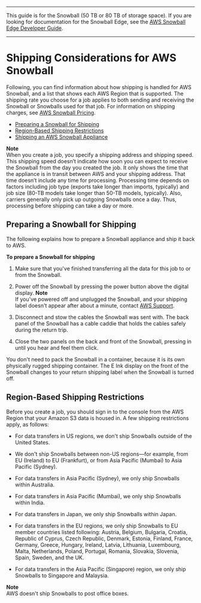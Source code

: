 --------

This guide is for the Snowball \(50 TB or 80 TB of storage space\)\. If you are looking for documentation for the Snowball Edge, see the [AWS Snowball Edge Developer Guide](http://docs.aws.amazon.com/snowball/latest/developer-guide/whatisedge.html)\.

--------

# Shipping Considerations for AWS Snowball<a name="shipping"></a>

Following, you can find information about how shipping is handled for AWS Snowball, and a list that shows each AWS Region that is supported\. The shipping rate you choose for a job applies to both sending and receiving the Snowball or Snowballs used for that job\. For information on shipping charges, see [AWS Snowball Pricing](http://aws.amazon.com/snowball/pricing)\.


+ [Preparing a Snowball for Shipping](#appliance-shipping)
+ [Region\-Based Shipping Restrictions](#shipwithinregion)
+ [Shipping an AWS Snowball Appliance](mailing-storage.md)

**Note**  
When you create a job, you specify a shipping address and shipping speed\. This shipping speed doesn’t indicate how soon you can expect to receive the Snowball from the day you created the job\. It only shows the time that the appliance is in transit between AWS and your shipping address\. That time doesn’t include any time for processing\. Processing time depends on factors including job type \(exports take longer than imports, typically\) and job size \(80\-TB models take longer than 50\-TB models, typically\)\. Also, carriers generally only pick up outgoing Snowballs once a day\. Thus, processing before shipping can take a day or more\.

## Preparing a Snowball for Shipping<a name="appliance-shipping"></a>

The following explains how to prepare a Snowball appliance and ship it back to AWS\.

**To prepare a Snowball for shipping**

1. Make sure that you've finished transferring all the data for this job to or from the Snowball\.

1. Power off the Snowball by pressing the power button above the digital display\.
**Note**  
If you've powered off and unplugged the Snowball, and your shipping label doesn't appear after about a minute, contact [AWS Support](https://aws.amazon.com/premiumsupport/)\.

1. Disconnect and stow the cables the Snowball was sent with\. The back panel of the Snowball has a cable caddie that holds the cables safely during the return trip\.

1. Close the two panels on the back and front of the Snowball, pressing in until you hear and feel them click\.

You don't need to pack the Snowball in a container, because it is its own physically rugged shipping container\. The E Ink display on the front of the Snowball changes to your return shipping label when the Snowball is turned off\.

## Region\-Based Shipping Restrictions<a name="shipwithinregion"></a>

Before you create a job, you should sign in to the console from the AWS Region that your Amazon S3 data is housed in\. A few shipping restrictions apply, as follows:

+ For data transfers in US regions, we don't ship Snowballs outside of the United States\.

+ We don't ship Snowballs between non\-US regions—for example, from EU \(Ireland\) to EU \(Frankfurt\), or from Asia Pacific \(Mumbai\) to Asia Pacific \(Sydney\)\.

+ For data transfers in Asia Pacific \(Sydney\), we only ship Snowballs within Australia\.

+ For data transfers in Asia Pacific \(Mumbai\), we only ship Snowballs within India\.

+ For data transfers in Japan, we only ship Snowballs within Japan\.

+ For data transfers in the EU regions, we only ship Snowballs to EU member countries listed following: Austria, Belgium, Bulgaria, Croatia, Republic of Cyprus, Czech Republic, Denmark, Estonia, Finland, France, Germany, Greece, Hungary, Ireland, Latvia, Lithuania, Luxembourg, Malta, Netherlands, Poland, Portugal, Romania, Slovakia, Slovenia, Spain, Sweden, and the UK\.

+ For data transfers in the Asia Pacific \(Singapore\) region, we only ship Snowballs to Singapore and Malaysia\.

**Note**  
AWS doesn't ship Snowballs to post office boxes\.